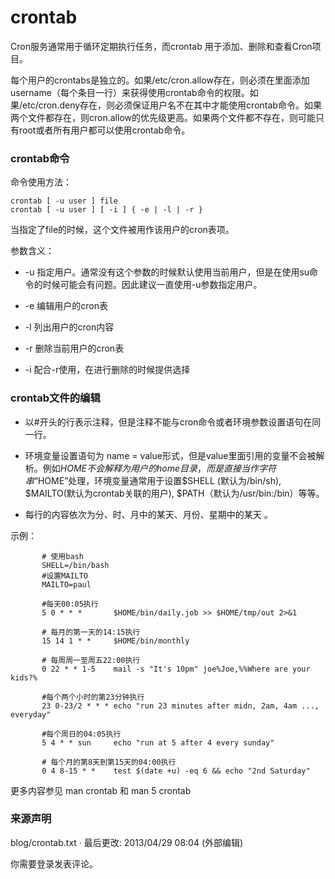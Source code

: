 ---
---

# crontab

Cron服务通常用于循环定期执行任务，而crontab 用于添加、删除和查看Cron项目。 

每个用户的crontabs是独立的。如果/etc/cron.allow存在，则必须在里面添加username（每个条目一行）来获得使用crontab命令的权限。如果/etc/cron.deny存在，则必须保证用户名不在其中才能使用crontab命令。如果两个文件都存在，则cron.allow的优先级更高。如果两个文件都不存在，则可能只有root或者所有用户都可以使用crontab命令。 

### crontab命令

命令使用方法： 

    
    
    crontab [ -u user ] file
    crontab [ -u user ] [ -i ] { -e | -l | -r }

当指定了file的时候，这个文件被用作该用户的cron表项。 

参数含义： 

  + -u 指定用户。通常没有这个参数的时候默认使用当前用户，但是在使用su命令的时候可能会有问题。因此建议一直使用-u参数指定用户。

  + -e 编辑用户的cron表

  + -l 列出用户的cron内容

  + -r 删除当前用户的cron表

  + -i 配合-r使用，在进行删除的时候提供选择

### crontab文件的编辑

  + 以#开头的行表示注释，但是注释不能与cron命令或者环境参数设置语句在同一行。

  + 环境变量设置语句为 name = value形式，但是value里面引用的变量不会被解析。例如$HOME不会解释为用户的home目录，而是直接当作字符串“$HOME”处理，环境变量通常用于设置$SHELL (默认为/bin/sh), $MAILTO(默认为crontab关联的用户), $PATH（默认为/usr/bin:/bin）等等。

  + 每行的内容依次为分、时、月中的某天、月份、星期中的某天 。

示例： 

    
    
           # 使用bash
           SHELL=/bin/bash
           #设置MAILTO
           MAILTO=paul
           
           #每天00:05执行
           5 0 * * *       $HOME/bin/daily.job >> $HOME/tmp/out 2>&1
           
           # 每月的第一天的14:15执行
           15 14 1 * *     $HOME/bin/monthly
           
           # 每周周一至周五22:00执行
           0 22 * * 1-5    mail -s "It's 10pm" joe%Joe,%%Where are your kids?%
           
           #每个两个小时的第23分钟执行
           23 0-23/2 * * * echo "run 23 minutes after midn, 2am, 4am ..., everyday"
           
           #每个周日的04:05执行
           5 4 * * sun     echo "run at 5 after 4 every sunday"
           
           # 每个月的第8天到第15天的04:00执行
           0 4 8-15 * *    test $(date +u) -eq 6 && echo "2nd Saturday"

更多内容参见 man crontab 和 man 5 crontab 

### 来源声明

blog/crontab.txt · 最后更改: 2013/04/29 08:04 (外部编辑) 

你需要登录发表评论。 
